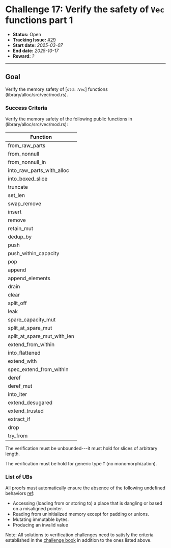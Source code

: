 # Challenge 17: Verify the safety of `Vec` functions part 1

- **Status:** Open
- **Tracking Issue:** [#29](https://github.com/model-checking/verify-rust-std/issues/29)
- **Start date:** *2025-03-07*
- **End date:** *2025-10-17*
- **Reward:** *?*

-------------------


## Goal

Verify the memory safety of [`std::Vec`] functions (library/alloc/src/vec/mod.rs).


### Success Criteria

Verify the memory safety of the following public functions in (library/alloc/src/vec/mod.rs):

| Function |
|---------|
|from_raw_parts| 
|from_nonnull|
|from_nonnull_in|
|into_raw_parts_with_alloc|
|into_boxed_slice|
|truncate|
|set_len|
|swap_remove|
|insert|
|remove|
|retain_mut|
|dedup_by|
|push|
|push_within_capacity|
|pop|
|append|
|append_elements|
|drain|
|clear|
|split_off|
|leak|
|spare_capacity_mut|
|split_at_spare_mut|
|split_at_spare_mut_with_len|
|extend_from_within|
|into_flattened|
|extend_with|
|spec_extend_from_within|
|deref|
|deref_mut|
|into_iter|
|extend_desugared|
|extend_trusted|
|extract_if|
|drop|
|try_from|







The verification must be unbounded---it must hold for slices of arbitrary length.

The verification must be hold for generic type `T` (no monomorphization).

### List of UBs

All proofs must automatically ensure the absence of the following undefined behaviors [ref](https://github.com/rust-lang/reference/blob/142b2ed77d33f37a9973772bd95e6144ed9dce43/src/behavior-considered-undefined.md):

* Accessing (loading from or storing to) a place that is dangling or based on a misaligned pointer.
* Reading from uninitialized memory except for padding or unions.
* Mutating immutable bytes.
* Producing an invalid value


Note: All solutions to verification challenges need to satisfy the criteria established in the [challenge book](../general-rules.md)
in addition to the ones listed above.
